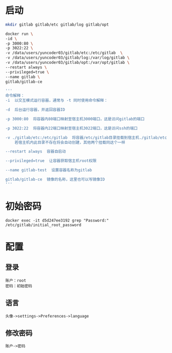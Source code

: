 
# 启动

```bash
mkdir gitlab gitlab/etc gitlab/log gitlab/opt  

docker run \
-id \
-p 3000:80 \
-p 3022:22 \
-v /data/users/yuncoder03/gitlab/etc:/etc/gitlab  \
-v /data/users/yuncoder03/gitlab/log:/var/log/gitlab \
-v /data/users/yuncoder03/gitlab/opt:/var/opt/gitlab \
--restart always \
--privileged=true \
--name gitlab \
gitlab/gitlab-ce

'''
命令解释：
-i  以交互模式运行容器，通常与 -t 同时使用命令解释：

-d  后台运行容器，并返回容器ID

-p 3000:80  将容器内80端口映射至宿主机3000端口，这是访问gitlab的端口

-p 3022:22  将容器内22端口映射至宿主机3022端口，这是访问ssh的端口

-v ./gitlab/etc:/etc/gitlab  将容器/etc/gitlab目录挂载到宿主机./gitlab/etc目录下，
	若宿主机内此目录不存在将会自动创建，其他两个挂载同这个一样

--restart always  容器自启动

--privileged=true  让容器获取宿主机root权限

--name gitlab-test  设置容器名称为gitlab

gitlab/gitlab-ce  镜像的名称，这里也可以写镜像ID
'''

```

# 初始密码

`docker exec -it d5d247ee3192 grep "Password:" /etc/gitlab/initial_root_password`

# 配置

## 登录

	账户：root
	密码：初始密码

## 语言

	头像->settings->Preferences->language

## 修改密码

	账户->密码


